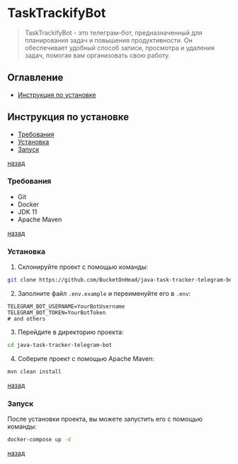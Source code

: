 # TaskTrackifyBot

> TaskTrackifyBot - это телеграм-бот, предназначенный
> для планирования задач и повышения продуктивности.
> Он обеспечивает удобный способ записи, просмотра
> и удаления задач, помогая вам организовать свою работу.

## Оглавление

- [Инструкция по установке](#инструкция-по-установке)

## Инструкция по установке

- [Требования](#требования)
- [Установка](#установка)
- [Запуск](#запуск)

<div class="text-right">
    <a href="#оглавление">назад</a>
</div>

### Требования

- Git
- Docker
- JDK 11
- Apache Maven

<div class="text-right">
    <a href="#инструкция-по-установке">назад</a>
</div>

### Установка

1. Склонируйте проект с помощью команды:
```bash
git clone https://github.com/BucketOnHead/java-task-tracker-telegram-bot
```

2. Заполните файл `.env.example` и переименуйте его в `.env`:

```dotenv
TELEGRAM_BOT_USERNAME=YourBotUsername
TELEGRAM_BOT_TOKEN=YourBotToken
# and others
```

3. Перейдите в директорию проекта:
```bash
cd java-task-tracker-telegram-bot
```

4. Соберите проект с помощью Apache Maven:
```bash
mvn clean install
```

<div class="text-right">
    <a href="#инструкция-по-установке">назад</a>
</div>

### Запуск
После установки проекта, вы можете запустить его с помощью команды:
```bash
docker-compose up -d
```

<div class="text-right">
    <a href="#инструкция-по-установке">назад</a>
</div>
